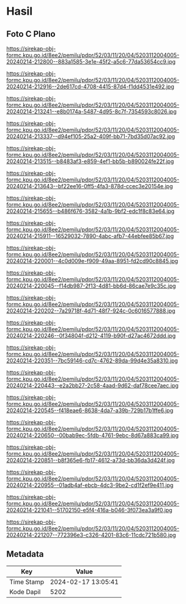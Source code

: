 # Hasil

## Foto C Plano

https://sirekap-obj-formc.kpu.go.id/8ee2/pemilu/pdpr/52/03/11/20/04/5203112004005-20240214-212800--883a1585-3e1e-45f2-a5c6-77da53654cc9.jpg

https://sirekap-obj-formc.kpu.go.id/8ee2/pemilu/pdpr/52/03/11/20/04/5203112004005-20240214-212916--2de617cd-4708-4415-87d4-f1dd4531e492.jpg

https://sirekap-obj-formc.kpu.go.id/8ee2/pemilu/pdpr/52/03/11/20/04/5203112004005-20240214-213241--e8b0174a-5487-4d95-8c7f-7354593c8026.jpg

https://sirekap-obj-formc.kpu.go.id/8ee2/pemilu/pdpr/52/03/11/20/04/5203112004005-20240214-213337--d94ef105-25a2-409f-bb71-7bd35d07ac92.jpg

https://sirekap-obj-formc.kpu.go.id/8ee2/pemilu/pdpr/52/03/11/20/04/5203112004005-20240214-213515--b8483af3-e859-4ef1-bb5b-b890024fe22f.jpg

https://sirekap-obj-formc.kpu.go.id/8ee2/pemilu/pdpr/52/03/11/20/04/5203112004005-20240214-213643--bf22ee16-0ff5-4fa3-878d-ccec3e20154e.jpg

https://sirekap-obj-formc.kpu.go.id/8ee2/pemilu/pdpr/52/03/11/20/04/5203112004005-20240214-215655--b486f676-3582-4a1b-9bf2-edc1f8c83e64.jpg

https://sirekap-obj-formc.kpu.go.id/8ee2/pemilu/pdpr/52/03/11/20/04/5203112004005-20240214-215911--16529032-7890-4abc-afb7-44ebfee85b67.jpg

https://sirekap-obj-formc.kpu.go.id/8ee2/pemilu/pdpr/52/03/11/20/04/5203112004005-20240214-220001--4c0d009e-f909-49aa-8951-fd2cd90c8845.jpg

https://sirekap-obj-formc.kpu.go.id/8ee2/pemilu/pdpr/52/03/11/20/04/5203112004005-20240214-220045--f14db987-2f13-4d81-bb6d-86cae7e9c35c.jpg

https://sirekap-obj-formc.kpu.go.id/8ee2/pemilu/pdpr/52/03/11/20/04/5203112004005-20240214-220202--7a29718f-4d71-48f7-924c-0c6016577888.jpg

https://sirekap-obj-formc.kpu.go.id/8ee2/pemilu/pdpr/52/03/11/20/04/5203112004005-20240214-220246--0f34804f-d212-4119-b90f-d27ac4672ddd.jpg

https://sirekap-obj-formc.kpu.go.id/8ee2/pemilu/pdpr/52/03/11/20/04/5203112004005-20240214-220351--7bc59146-cd7c-4762-89da-99d4e35a8310.jpg

https://sirekap-obj-formc.kpu.go.id/8ee2/pemilu/pdpr/52/03/11/20/04/5203112004005-20240214-220443--e2a2bb27-2c58-4aad-9d62-daf78cee7aec.jpg

https://sirekap-obj-formc.kpu.go.id/8ee2/pemilu/pdpr/52/03/11/20/04/5203112004005-20240214-220545--f418eae6-8638-4da7-a39b-729b17b1ffe6.jpg

https://sirekap-obj-formc.kpu.go.id/8ee2/pemilu/pdpr/52/03/11/20/04/5203112004005-20240214-220650--00bab9ec-5fdb-4761-9ebc-8d67a883ca99.jpg

https://sirekap-obj-formc.kpu.go.id/8ee2/pemilu/pdpr/52/03/11/20/04/5203112004005-20240214-220851--b8f365e6-fb17-4612-a73d-bb36da3d424f.jpg

https://sirekap-obj-formc.kpu.go.id/8ee2/pemilu/pdpr/52/03/11/20/04/5203112004005-20240214-220955--01adb4af-ebcb-4dc3-9be2-cd1f2ef9e411.jpg

https://sirekap-obj-formc.kpu.go.id/8ee2/pemilu/pdpr/52/03/11/20/04/5203112004005-20240214-221041--51702150-e5f4-416a-b046-3f073ea3a9f0.jpg

https://sirekap-obj-formc.kpu.go.id/8ee2/pemilu/pdpr/52/03/11/20/04/5203112004005-20240214-221207--772396e3-c326-4201-83c6-11cdc721b580.jpg


## Metadata

| Key        | Value               |
| ---------- | ------------------- |
| Time Stamp | 2024-02-17 13:05:41 |
| Kode Dapil | 5202                |



